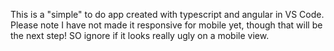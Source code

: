 This is a "simple" to do app created with typescript and angular in VS Code.
Please note I have not made it responsive for mobile yet, though that will be the next step! SO ignore if it looks really ugly on a mobile view.
